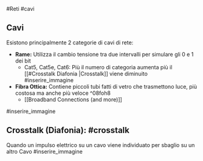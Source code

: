 #Reti #cavi
## Cavi
Esistono principalmente 2 categorie di cavi di rete:
- **Rame:** Utilizza il cambio tensione tra due intervalli per simulare gli 0 e 1 dei bit
	- Cat5, Cat5e, Cat6: Più il numero di categoria aumenta più il [[#Crosstalk Diafonia |Crosstalk]] viene diminuito
#inserire_immagine 
- **Fibra Ottica:** Contiene piccoli tubi fatti di vetro che trasmettono luce, più costosa ma anche più veloce ^08foh8
	- [[Broadband Connections (and more)]]

#inserire_immagine 
## Crosstalk (Diafonia): #crosstalk

Quando un impulso elettrico su un cavo viene individuato per sbaglio su un altro Cavo
#inserire_immagine 
